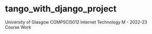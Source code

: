 # tango_with_django_project
University of Glasgow COMPSCI5012 Internet Technology M - 2022-23 Course Work
